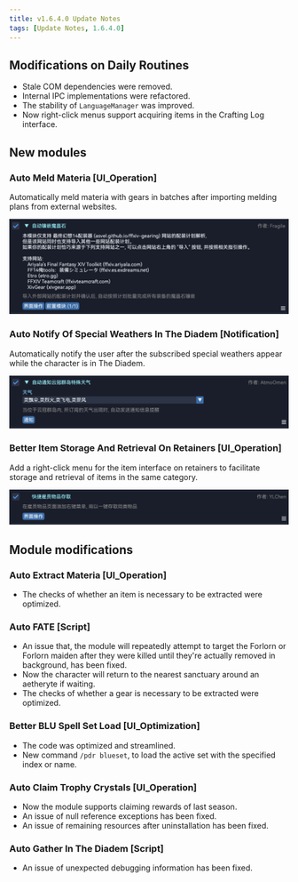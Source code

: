 ```yaml
---
title: v1.6.4.0 Update Notes
tags: [Update Notes, 1.6.4.0]
---
```


## Modifications on Daily Routines

- Stale COM dependencies were removed.
- Internal IPC implementations were refactored.
- The stability of `LanguageManager` was improved.
- Now right-click menus support acquiring items in the Crafting Log interface.

## New modules

### Auto Meld Materia [UI_Operation]

Automatically meld materia with gears in batches after importing melding plans from external websites.

![AutoMateriaAttach](/assets/Changelog/1.6.4.0/AutoMateriaAttach.png)

### Auto Notify Of Special Weathers In The Diadem [Notification]

Automatically notify the user after the subscribed special weathers appear while the character is in The Diadem.

![AutoNotifyDiademWeather](/assets/Changelog/1.6.4.0/AutoNotifyDiademWeather.png)

### Better Item Storage And Retrieval On Retainers [UI_Operation]

Add a right-click menu for the item interface on retainers to facilitate storage and retrieval of items in the same category.

![FastRetainerStore](/assets/Changelog/1.6.4.0/FastRetainerStore.png)

## Module modifications

### Auto Extract Materia [UI_Operation]

- The checks of whether an item is necessary to be extracted were optimized.

### Auto FATE [Script]

- An issue that, the module will repeatedly attempt to target the Forlorn or Forlorn maiden after they were killed until they're actually removed in background, has been fixed.
- Now the character will return to the nearest sanctuary around an aetheryte if waiting.
- The checks of whether a gear is necessary to be extracted were optimized.

### Better BLU Spell Set Load [UI_Optimization]

- The code was optimized and streamlined.
- New command `/pdr blueset`, to load the active set with the specified index or name.

### Auto Claim Trophy Crystals [UI_Operation]

- Now the module supports claiming rewards of last season.
- An issue of null reference exceptions has been fixed. 
- An issue of remaining resources after uninstallation has been fixed.

### Auto Gather In The Diadem [Script]

- An issue of unexpected debugging information has been fixed.